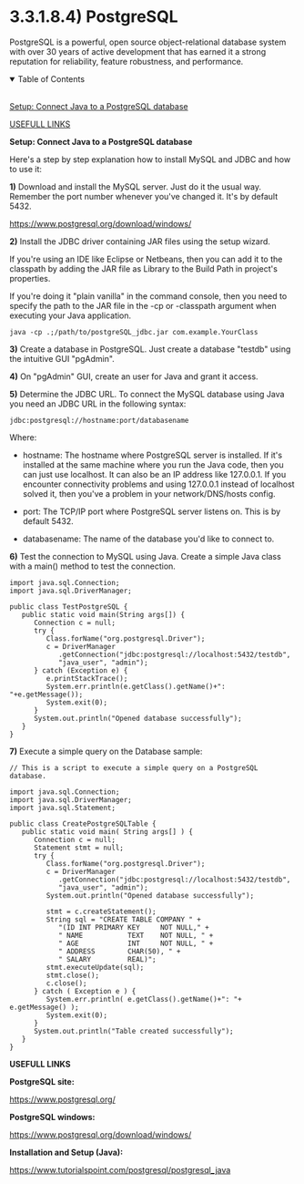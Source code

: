 # 3.3.1.8.4) PostgreSQL

PostgreSQL is a powerful, open source object-relational database system with over 30 years of active development that has earned it a strong reputation for reliability, feature robustness, and performance.

<details open>
<summary>Table of Contents</summary>
<br>

[Setup: Connect Java to a PostgreSQL database](#h1)

[USEFULL LINKS](#h2)

</details>

<a name="h1"/>

**Setup: Connect Java to a PostgreSQL database**

Here's a step by step explanation how to install MySQL and JDBC and how to use it:

**1)** Download and install the MySQL server. Just do it the usual way. Remember the port number whenever you've changed it. It's by default 5432.

https://www.postgresql.org/download/windows/

**2)** Install the JDBC driver containing JAR files using the setup wizard.

If you're using an IDE like Eclipse or Netbeans, then you can add it to the classpath by adding the JAR file as Library to the Build Path in project's properties.

If you're doing it "plain vanilla" in the command console, then you need to specify the path to the JAR file in the -cp or -classpath argument when executing your Java application.
```
java -cp .;/path/to/postgreSQL_jdbc.jar com.example.YourClass
```

**3)** Create a database in PostgreSQL. Just create a database "testdb" using the intuitive GUI "pgAdmin".

**4)** On "pgAdmin" GUI, create an user for Java and grant it access.

**5)** Determine the JDBC URL. To connect the MySQL database using Java you need an JDBC URL in the following syntax:
```
jdbc:postgresql://hostname:port/databasename
```

Where:

* hostname: The hostname where PostgreSQL server is installed. If it's installed at the same machine where you run the Java code, then you can just use localhost. It can also be an IP address like 127.0.0.1. If you encounter connectivity problems and using 127.0.0.1 instead of localhost solved it, then you've a problem in your network/DNS/hosts config.

* port: The TCP/IP port where PostgreSQL server listens on. This is by default 5432.

* databasename: The name of the database you'd like to connect to.

**6)** Test the connection to MySQL using Java. Create a simple Java class with a main() method to test the connection.
```
import java.sql.Connection;
import java.sql.DriverManager;

public class TestPostgreSQL {
   public static void main(String args[]) {
      Connection c = null;
      try {
         Class.forName("org.postgresql.Driver");
         c = DriverManager
            .getConnection("jdbc:postgresql://localhost:5432/testdb",
            "java_user", "admin");
      } catch (Exception e) {
         e.printStackTrace();
         System.err.println(e.getClass().getName()+": "+e.getMessage());
         System.exit(0);
      }
      System.out.println("Opened database successfully");
   }
}
```

**7)** Execute a simple query on the Database sample:
```
// This is a script to execute a simple query on a PostgreSQL database.

import java.sql.Connection;
import java.sql.DriverManager;
import java.sql.Statement;

public class CreatePostgreSQLTable {
   public static void main( String args[] ) {
      Connection c = null;
      Statement stmt = null;
      try {
         Class.forName("org.postgresql.Driver");
         c = DriverManager
            .getConnection("jdbc:postgresql://localhost:5432/testdb",
            "java_user", "admin");
         System.out.println("Opened database successfully");

         stmt = c.createStatement();
         String sql = "CREATE TABLE COMPANY " +
            "(ID INT PRIMARY KEY     NOT NULL," +
            " NAME           TEXT    NOT NULL, " +
            " AGE            INT     NOT NULL, " +
            " ADDRESS        CHAR(50), " +
            " SALARY         REAL)";
         stmt.executeUpdate(sql);
         stmt.close();
         c.close();
      } catch ( Exception e ) {
         System.err.println( e.getClass().getName()+": "+ e.getMessage() );
         System.exit(0);
      }
      System.out.println("Table created successfully");
   }
}
```

<a name="h2"/>

**USEFULL LINKS**

**PostgreSQL site:**

https://www.postgresql.org/

**PostgreSQL windows:**

https://www.postgresql.org/download/windows/

**Installation and Setup (Java):**

https://www.tutorialspoint.com/postgresql/postgresql_java
